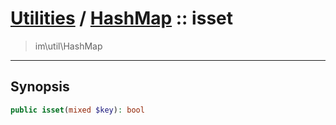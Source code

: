 # [Utilities](util.md) / [HashMap](util-HashMap.md) :: isset
 > im\util\HashMap
____

## Synopsis
```php
public isset(mixed $key): bool
```

